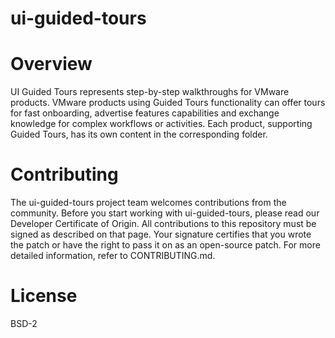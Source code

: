# ui-guided-tours


# Overview
UI Guided Tours represents step-by-step walkthroughs for VMware products. VMware products using Guided Tours functionality can offer tours for fast onboarding, advertise features capabilities and exchange knowledge for complex workflows or activities.
Each product, supporting Guided Tours, has its own content in the corresponding folder.

# Contributing
The ui-guided-tours project team welcomes contributions from the community. Before you start working with ui-guided-tours, please read our Developer Certificate of Origin. All contributions to this repository must be signed as described on that page. Your signature certifies that you wrote the patch or have the right to pass it on as an open-source patch. For more detailed information, refer to CONTRIBUTING.md.

# License
BSD-2
